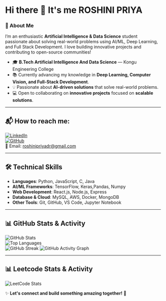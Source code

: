 # Hi there 👋 It's me **ROSHINI PRIYA**  
### 🚀 About Me  
I’m an enthusiastic **Artificial Intelligence & Data Science** student passionate about solving real-world problems using AI/ML, Deep Learning, and Full Stack Development. I love building innovative projects and contributing to open-source communities!  
- 🎓 **B.Tech Artificial Intelligence And Data Science** — Kongu Engineering College  
- 📚 Currently advancing my knowledge in **Deep Learning, Computer Vision, and Full-Stack Development**.  
- 💡 Passionate about **AI-driven solutions** that solve real-world problems.  
- 💻 Open to collaborating on **innovative projects** focused on **scalable solutions**.  
---

## 📬 How to reach me:  
[![LinkedIn](https://img.shields.io/badge/LinkedIn-0077B5?style=for-the-badge&logo=linkedin&logoColor=white)](https://www.linkedin.com/in/roshini-priya-518573259)  
[![GitHub](https://img.shields.io/badge/GitHub-100000?style=for-the-badge&logo=github&logoColor=white)](https://github.com/roshi45)  
📧 Email: [roshinipriyadr@gmail.com](mailto:roshinipriyadr@gmail.com)  

---

## 🛠 Technical Skills  
- **Languages**: Python, JavaScript, C, Java 
- **AI/ML Frameworks**: TensorFlow, Keras,Pandas, Numpy   
- **Web Development**: React.js, Node.js, Express 
- **Database & Cloud**: MySQL, AWS, Docker, MongoDB   
- **Other Tools**: Git, GitHub, VS Code, Jupyter Notebook  

---


## 📊 GitHub Stats & Activity  
![GitHub Stats](https://github-readme-stats.vercel.app/api?username=roshi45&show_icons=true&theme=radical)  
![Top Languages](https://github-readme-stats.vercel.app/api/top-langs/?username=roshi45&layout=compact&theme=radical)  
![GitHub Streak](https://streak-stats.demolab.com?user=roshi45&theme=radical&hide_border=true)
![GitHub Activity Graph](https://github-readme-activity-graph.vercel.app/graph?username=roshi45&theme=react-dark)

---

## 📊 Leetcode Stats & Activity  
![LeetCode Stats](https://leetcode-stats.vercel.app/?username=roshii45&theme=dark)


✨ **Let's connect and build something amazing together!** 🚀 

